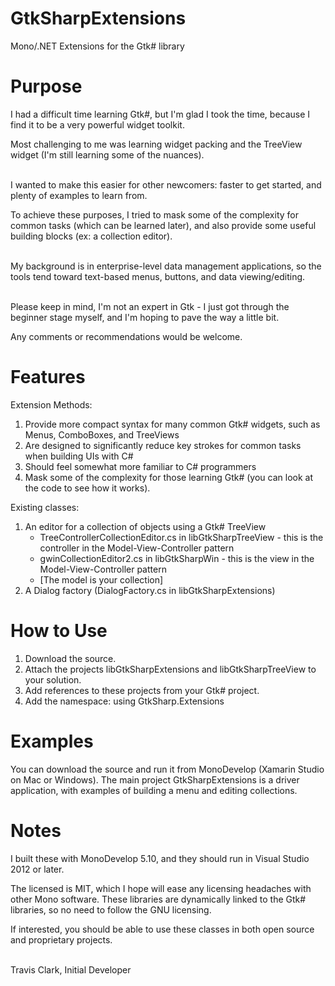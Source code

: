 # GtkSharpExtensions
Mono/.NET Extensions for the Gtk# library

Purpose
=======

I had a difficult time learning Gtk#, but I'm glad I took the time, because I find it to be a very powerful widget toolkit.

Most challenging to me was learning widget packing and the TreeView widget (I'm still learning some of the nuances).
<br /><br />


I wanted to make this easier for other newcomers: faster to get started, and plenty of examples to learn from.

To achieve these purposes, I tried to mask some of the complexity for common tasks (which can be learned later), and also provide some useful building blocks (ex: a collection editor).
<br /><br />

My background is in enterprise-level data management applications, so the tools tend toward text-based menus, buttons, and data viewing/editing.
<br /><br />

Please keep in mind, I'm not an expert in Gtk - I just got through the beginner stage myself, and I'm hoping to pave the way a little bit.

Any comments or recommendations would be welcome.


Features
========

Extension Methods:

1. Provide more compact syntax for many common Gtk# widgets, such as Menus, ComboBoxes, and TreeViews
2. Are designed to significantly reduce key strokes for common tasks when building UIs with C#
3. Should feel somewhat more familiar to C# programmers
4. Mask some of the complexity for those learning Gtk# (you can look at the code to see how it works).

Existing classes:

1. An editor for a collection of objects using a Gtk# TreeView
   * TreeControllerCollectionEditor.cs in libGtkSharpTreeView - this is the controller in the Model-View-Controller pattern
   * gwinCollectionEditor2.cs in libGtkSharpWin - this is the view in the Model-View-Controller pattern
   * [The model is your collection]
2. A Dialog factory (DialogFactory.cs in libGtkSharpExtensions)


How to Use
==========

1. Download the source.
2. Attach the projects libGtkSharpExtensions and libGtkSharpTreeView to your solution.
3. Add references to these projects from your Gtk# project.
4. Add the namespace: using GtkSharp.Extensions


Examples
========

You can download the source and run it from MonoDevelop (Xamarin Studio on Mac or Windows).
The main project GtkSharpExtensions is a driver application, with examples of building a menu and editing collections.


Notes
=====

I built these with MonoDevelop 5.10, and they should run in Visual Studio 2012 or later.

The licensed is MIT, which I hope will ease any licensing headaches with other Mono software.
These libraries are dynamically linked to the Gtk# libraries, so no need to follow the GNU licensing.

If interested, you should be able to use these classes in both open source and proprietary projects.
<br /><br />


Travis Clark,
Initial Developer
